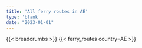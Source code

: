 ```yaml
---
title: 'All ferry routes in AE'
type: 'blank'
date: "2023-01-01"
---
```


{{< breadcrumbs >}}
{{< ferry_routes country=AE >}}
